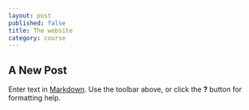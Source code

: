 ```yaml
---
layout: post
published: false
title: The website
category: course
---
```


## A New Post
 
Enter text in [Markdown](http://daringfireball.net/projects/markdown/). Use the toolbar above, or click the **?** button for formatting help.
